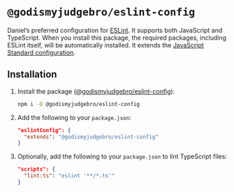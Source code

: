 # `@godismyjudgebro/eslint-config`

Daniel’s preferred configuration for [ESLint](https://eslint.org/). It supports
both JavaScript and TypeScript. When you install this package, the required
packages, including ESLint itself, will be automatically installed. It extends
the [JavaScript Standard configuration][standardjs].

[standardjs]: https://github.com/standard/eslint-config-standard

## Installation

1. Install the package ([@godismyjudgebro/eslint-config][npm]):
   ```sh
   npm i -D @godismyjudgebro/eslint-config
   ```
2. Add the following to your `package.json`:
   ```json
   "eslintConfig": {
     "extends": "@godismyjudgebro/eslint-config"
   }
   ```
3. Optionally, add the following to your `package.json` to lint TypeScript files:
   ```json
   "scripts": {
     "lint:ts": "eslint '**/*.ts'"
   }
   ```

[npm]: https://www.npmjs.com/package/@godismyjudgebro/eslint-config
